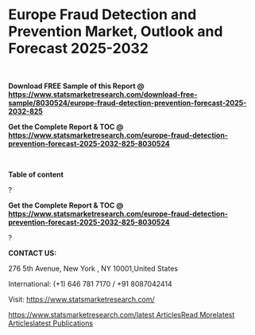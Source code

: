 <h1>Europe Fraud Detection and Prevention Market, Outlook and Forecast 2025-2032</h1><br/><p><strong>Download FREE Sample of this Report @ <a href="https://www.statsmarketresearch.com/download-free-sample/8030524/europe-fraud-detection-prevention-forecast-2025-2032-825">https://www.statsmarketresearch.com/download-free-sample/8030524/europe-fraud-detection-prevention-forecast-2025-2032-825</a></strong></p>
 
 
 
 <div><b>Get the Complete Report & TOC @ <a href="https://www.statsmarketresearch.com/europe-fraud-detection-prevention-forecast-2025-2032-825-8030524">https://www.statsmarketresearch.com/europe-fraud-detection-prevention-forecast-2025-2032-825-8030524</a></b></div>
 
 
 
 <p><br />
 
 <b>Table of content</b></p>
 
 
 
 <p>? </p>
 
 
 
 <div><b>Get the Complete Report & TOC @ <a href="https://www.statsmarketresearch.com/europe-fraud-detection-prevention-forecast-2025-2032-825-8030524">https://www.statsmarketresearch.com/europe-fraud-detection-prevention-forecast-2025-2032-825-8030524</a></b></div>
 
 
 
 <p>? </p>
 
 
 
 <p><b>CONTACT US:</b><br />
 
 276 5th Avenue, New York , NY 10001,United States<br />
 
 International: (+1) 646 781 7170 / +91 8087042414<br />
 
 Visit: <a href="https://www.statsmarketresearch.com/">https://www.statsmarketresearch.com/</a><br />
 
 <a href="https://gyeongbokgung.com">https://www.statsmarketresearch.com/</a><a href="https://hallyeomaritime.com">latest Articles</a><a href="https://jingwansa.com">Read More</a><a href="https://nguoiviet.jp/">latest Articles</a><a href="https://www.intelmarketresearch.com/">latest Publications</a></p>